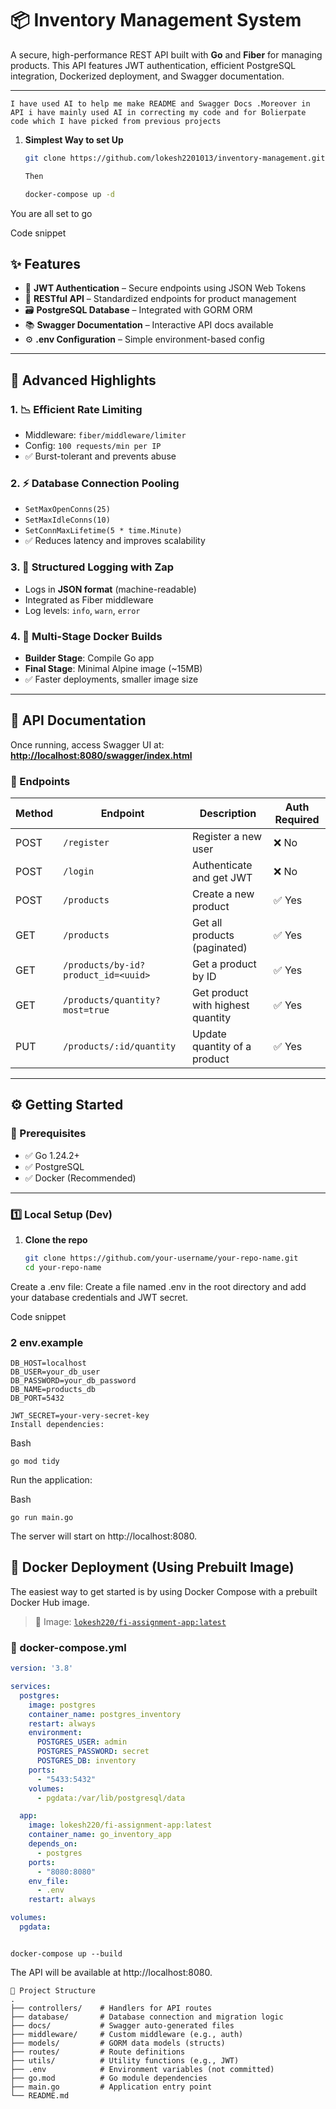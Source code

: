 # 📦 Inventory Management System

A secure, high-performance REST API built with **Go** and **Fiber** for managing products. This API features JWT authentication, efficient PostgreSQL integration, Dockerized deployment, and Swagger documentation.

---
```
I have used AI to help me make README and Swagger Docs .Moreover in API i have mainly used AI in correcting my code and for Bolierpate code which I have picked from previous projects
```

1. **Simplest Way to set Up**
   ```bash
   git clone https://github.com/lokesh2201013/inventory-management.git

   Then

   docker-compose up -d
   ```
You are all set to go

Code snippet

## ✨ Features

- 🔐 **JWT Authentication** – Secure endpoints using JSON Web Tokens  
- 🔄 **RESTful API** – Standardized endpoints for product management  
- 🗃️ **PostgreSQL Database** – Integrated with GORM ORM  
- 📚 **Swagger Documentation** – Interactive API docs available  
- ⚙️ **.env Configuration** – Simple environment-based config  

---

## 🚀 Advanced Highlights

### 1. 📉 Efficient Rate Limiting

- Middleware: `fiber/middleware/limiter`
- Config: `100 requests/min per IP`
- ✅ Burst-tolerant and prevents abuse

### 2. ⚡ Database Connection Pooling

- `SetMaxOpenConns(25)`
- `SetMaxIdleConns(10)`
- `SetConnMaxLifetime(5 * time.Minute)`
- ✅ Reduces latency and improves scalability

### 3. 🧾 Structured Logging with Zap

- Logs in **JSON format** (machine-readable)
- Integrated as Fiber middleware
- Log levels: `info`, `warn`, `error`

### 4. 🐳 Multi-Stage Docker Builds

- **Builder Stage**: Compile Go app
- **Final Stage**: Minimal Alpine image (~15MB)
- ✅ Faster deployments, smaller image size

---

## 📖 API Documentation

Once running, access Swagger UI at:  
**[http://localhost:8080/swagger/index.html](http://localhost:8080/swagger/index.html)**

### 🧪 Endpoints

| Method | Endpoint                               | Description                            | Auth Required |
|--------|----------------------------------------|----------------------------------------|---------------|
| POST   | `/register`                            | Register a new user                    | ❌ No          |
| POST   | `/login`                               | Authenticate and get JWT              | ❌ No          |
| POST   | `/products`                            | Create a new product                   | ✅ Yes         |
| GET    | `/products`                            | Get all products (paginated)          | ✅ Yes         |
| GET    | `/products/by-id?product_id=<uuid>`    | Get a product by ID                   | ✅ Yes         |
| GET    | `/products/quantity?most=true`         | Get product with highest quantity     | ✅ Yes         |
| PUT    | `/products/:id/quantity`               | Update quantity of a product          | ✅ Yes         |

---

## ⚙️ Getting Started

### 🧰 Prerequisites

- ✅ Go 1.24.2+
- ✅ PostgreSQL
- ✅ Docker (Recommended)

---

### 1️⃣ Local Setup (Dev)

1. **Clone the repo**
   ```bash
   git clone https://github.com/your-username/your-repo-name.git
   cd your-repo-name
   ```
Create a .env file:
Create a file named .env in the root directory and add your database credentials and JWT secret.

Code snippet

### 2  env.example
```
DB_HOST=localhost
DB_USER=your_db_user
DB_PASSWORD=your_db_password
DB_NAME=products_db
DB_PORT=5432

JWT_SECRET=your-very-secret-key
Install dependencies:
```
Bash
```
go mod tidy
```

Run the application:

Bash
```
go run main.go
```
The server will start on http://localhost:8080.

## 🐳 Docker Deployment (Using Prebuilt Image)

The easiest way to get started is by using Docker Compose with a prebuilt Docker Hub image.

> 🐙 Image: [`lokesh220/fi-assignment-app:latest`](https://hub.docker.com/r/lokesh220/fi-assignment-app)

### 🔧 docker-compose.yml

```yaml
version: '3.8'

services:
  postgres:
    image: postgres
    container_name: postgres_inventory
    restart: always
    environment:
      POSTGRES_USER: admin
      POSTGRES_PASSWORD: secret
      POSTGRES_DB: inventory
    ports:
      - "5433:5432"
    volumes:
      - pgdata:/var/lib/postgresql/data

  app:
    image: lokesh220/fi-assignment-app:latest
    container_name: go_inventory_app
    depends_on:
      - postgres
    ports:
      - "8080:8080"
    env_file:
      - .env
    restart: always

volumes:
  pgdata:

```
```

docker-compose up --build
```
The API will be available at http://localhost:8080.

```
📁 Project Structure
.
├── controllers/    # Handlers for API routes
├── database/       # Database connection and migration logic
├── docs/           # Swagger auto-generated files
├── middleware/     # Custom middleware (e.g., auth)
├── models/         # GORM data models (structs)
├── routes/         # Route definitions
├── utils/          # Utility functions (e.g., JWT)
├── .env            # Environment variables (not committed)
├── go.mod          # Go module dependencies
├── main.go         # Application entry point
└── README.md






